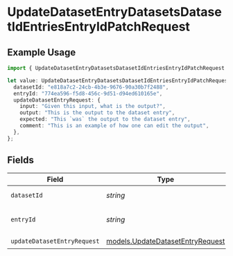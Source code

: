 # UpdateDatasetEntryDatasetsDatasetIdEntriesEntryIdPatchRequest

## Example Usage

```typescript
import { UpdateDatasetEntryDatasetsDatasetIdEntriesEntryIdPatchRequest } from "opperai/models/operations";

let value: UpdateDatasetEntryDatasetsDatasetIdEntriesEntryIdPatchRequest = {
  datasetId: "e818a7c2-24cb-4b3e-9676-90a30b7f2488",
  entryId: "774ea596-f5d8-456c-9d51-d94ed610165e",
  updateDatasetEntryRequest: {
    input: "Given this input, what is the output?",
    output: "This is the output to the dataset entry",
    expected: "This `was` the output to the dataset entry",
    comment: "This is an example of how one can edit the output",
  },
};
```

## Fields

| Field                                                                         | Type                                                                          | Required                                                                      | Description                                                                   |
| ----------------------------------------------------------------------------- | ----------------------------------------------------------------------------- | ----------------------------------------------------------------------------- | ----------------------------------------------------------------------------- |
| `datasetId`                                                                   | *string*                                                                      | :heavy_check_mark:                                                            | The id of the dataset                                                         |
| `entryId`                                                                     | *string*                                                                      | :heavy_check_mark:                                                            | The id of the entry to update                                                 |
| `updateDatasetEntryRequest`                                                   | [models.UpdateDatasetEntryRequest](../../models/updatedatasetentryrequest.md) | :heavy_check_mark:                                                            | N/A                                                                           |